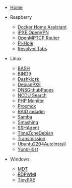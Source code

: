 <!-- docs/_sidebar.md -->

* [Home](/)

- Raspberry

  - [Docker Home Assistant](Raspberry/Docker.md)
  - [iPXE OpenVPN](Raspberry/iPXEOpenVPN.md)
  - [OpenMPTCP Router](Raspberry/OpenMPTCProuter.md)
  - [Pi-Hole](Raspberry/Pi-Hole.md)
  - [Revolver Tabs](Raspberry/RevolverTabs.md)

- Linux
 
  - [BASH](Linux/Bash.md)
  - [BIND9](Linux/BIND9.md)
  - [Dashkiosk](Linux/Dashkiosk.md)
  - [DebianPXE](Linux/DebianPXE.md)
  - [DNSGithubPages](Linux/GithubPagesDNS.md)
  - [NCDU Search](Linux/NCDU.md)
  - [PHP Monitor](Linux/PHPServerMonitor.md)
  - [Proxmox](Linux/Proxmox.md)
  - [RAID mdadm](Linux/RAIDmdadm.md)
  - [Samba](Linux/Samba.md)
  - [Smashing](Linux/Smashing.md)
  - [SSHAgent](Linux/SSHAgent.md)
  - [TimeZoneDebian](Linux/TimeZoneDebian.md)
  - [Transmission](Linux/Transmission.md)
  - [Ubuntu2204Autoinstall](Linux/Ubuntu2204Autoinstall.md)
  - [YunoHost](Linux/YunoHost.md)
    

- Windows

  - [MDT](Windows/MDT.md)
  - [RDPWMI](Windows/RDPWMI.md)
  - [TinyPXE](Windows/TinyPXE.md)
